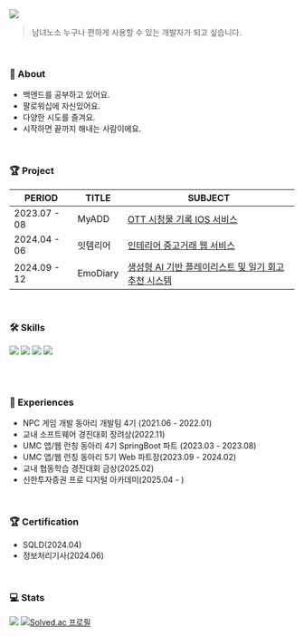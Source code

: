 
<img src="https://capsule-render.vercel.app/api?type=soft&color=B9E0FD&height=90&text=hi!%20i'm%20minseon&fontSize=35&fontAlign=16">

> 남녀노소 누구나 편하게 사용할 수 있는 개발자가 되고 싶습니다.

<br/>

### 🚀 About 
- 백엔드를 공부하고 있어요.
- 팔로워십에 자신있어요.
- 다양한 시도를 즐겨요.
- 시작하면 끝까지 해내는 사람이에요.

<br/>

### 🏆 Project  
| PERIOD | TITLE | SUBJECT |
| ------- | ------- | -------|
| 2023.07 - 08 | MyADD | [OTT 시청물 기록 IOS 서비스](https://github.com/my-ADD/myADD-server) |
| 2024.04 - 06 | 잇템리어 |  [인테리어 중고거래 웹 서비스](https://github.com/jiminseon/Itemrier_springBoot) | 
| 2024.09 - 12 | EmoDiary | [생성형 AI 기반 플레이리스트 및 일기 회고 추천 시스템](https://github.com/jiminseon/AI_RecommenderSystem) |

<br/>

### 🛠️ Skills
<div>
<img src="https://img.shields.io/badge/Spring-6DB33F?style=flat&logo=spring&logoColor=white">
<img src="https://img.shields.io/badge/Java-ED8B00?style=flat&logo=openjdk&logoColor=white">
<img src="https://img.shields.io/badge/C-00599C?style=flat&logo=c&logoColor=white">
<img src="https://img.shields.io/badge/Python-14354C?style=flat&logo=python&logoColor=white">

<br/><br/>

### 🕺 Experiences
- NPC 게임 개발 동아리 개발팀 4기 (2021.06 - 2022.01)
- 교내 소프트웨어 경진대회 장려상(2022.11)
- UMC 앱/웹 런칭 동아리 4기 SpringBoot 파트 (2023.03 - 2023.08)
- UMC 앱/웹 런칭 동아리 5기 Web 파트장(2023.09 - 2024.02)
- 교내 협동학습 경진대회 금상(2025.02)
- 신한투자증권 프로 디지털 아카데미(2025.04 - )
  
<br/>

### 🏆 Certification
- SQLD(2024.04)
- 정보처리기사(2024.06)

<br/>

### 💻 Stats
<p align="left">
  <img src="https://github-readme-stats.vercel.app/api?username=jiminseon&bg_color=180,ffffff,00000000&title_color=4174D9&text_color=6699FF"/> 
  <a href="https://solved.ac/profile/sunkist73" target="_blank">
    <img src="http://mazassumnida.wtf/api/v2/generate_badge?boj=sunkist73" alt="Solved.ac 프로필"/>
  </a>
</p>

<br/>
